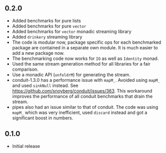 ## 0.2.0

* Added benchmarks for pure lists
* Added benchmarks for pure `vector`
* Added benchmarks for `vector` monadic streaming library
* Added `drinkery` streaming library
* The code is modular now, package specific ops for each benchmarked package
  are contained in a separate own module. It is much easier to add a new
  package now.
* The benchmarking code now works for `IO` as well as `Identity` monad.
* Used the same stream generation method for all libraries for a fair
  comparison.
* Use a monadic API (`unfoldrM`) for generating the stream.
* conduit-1.3.0 has a performance issue with `mapM_`. Avoided using `mapM_` and
  used `sinkNull` instead. See https://github.com/snoyberg/conduit/issues/363.
  This workaround improves the performance of all conduit benchmarks that drain
  the stream.
* pipes also had an issue similar to that of conduit. The code was using
  `mapM_` which was very inefficient, used `discard` instead and got a
  significant boost in numbers.

## 0.1.0

* Initial release
